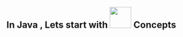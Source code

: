 <h2> In Java , Lets start with  <img src="https://media.giphy.com/media/pVUPZS2Vj5GXfdBeKs/giphy.gif" width="50"> Concepts</h2>